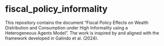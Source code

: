 # fiscal_policy_informality
This repository contains the document “Fiscal Policy Effects on Wealth Distribution and Consumption under High Informality using a Heterogeneous Agents Model”. The work is inspired by and aligned with the framework developed in Galindo et al. (2024).
